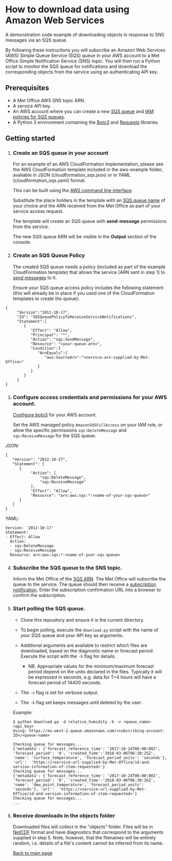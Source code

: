 # How to download data using Amazon Web Services
A demonstration code example of downloading objects in response to SNS messages via an SQS queue.

By following these instructions you will subscribe an Amazon Web Services (AWS) Simple Queue Service (SQS) queue in your
AWS account to a Met Office Simple Notification Service (SNS) topic. You will then run
a Python script to monitor the SQS queue for notifications and download the
corresponding objects from the service using an authenticating API key.

## Prerequisites

* A Met Office AWS SNS topic ARN.
* A service API key.
* An AWS account where you can create a new [SQS queue](http://docs.aws.amazon.com/AWSSimpleQueueService/latest/SQSDeveloperGuide/sqs-create-queue.html) and [IAM policies for SQS queues](http://docs.aws.amazon.com/AWSSimpleQueueService/latest/SQSDeveloperGuide/sqs-authentication-and-access-control.html).
* A Python 3 environment containing the [Boto3](https://boto3.readthedocs.io/en/latest/) and [Requests](http://docs.python-requests.org/en/master/ "Requests library") libraries.

## Getting started

1. ### Create an SQS queue in your account

   For an example of an AWS CloudFormation implementation, please see the AWS CloudFormation template
   included in the aws-example folder, available in JSON (cloudformation_sqs.json)
   or in YAML (cloudformation_sqs.yaml) format.

   This can be built using the [AWS command line interface](http://docs.aws.amazon.com/AWSCloudFormation/latest/UserGuide/using-cfn-cli-creating-stack.html).

   Substitute the place holders in the template with an [SQS queue name](http://docs.aws.amazon.com/AWSSimpleQueueService/latest/SQSDeveloperGuide/sqs-queue-message-identifiers.html) of your choice and the
   ARN received from the Met Office as part of your service access request.

   The template will create an SQS queue with **send-message** permissions from the service.

   The new SQS queue ARN will be visible in the **Output** section of the console.


2. ### Create an SQS Queue Policy

   The created SQS queue needs a policy (included as part of the example CloudFormation template)
   that allows the service (ARN sent in step 1) to [send messages](http://docs.aws.amazon.com/sns/latest/dg/SendMessageToSQS.html#SendMessageToSQS.sqs.permissions) to it.

   Ensure your SQS queue access policy includes the following statement (this will already be in place if you used one of the CloudFormation templates to create the queue):

```
{
     "Version":"2012-10-17",
     "Id": "SQSQueuePolicyToReceiveServiceNotifications",
     "Statement":[
        {
           "Effect": "Allow",
           "Principal": "*",
           "Action": "sqs:SendMessage",
           "Resource": "<your-queue-arn>",
           "Condition":{
              "ArnEquals":{
                 "aws:SourceArn":"<service-arn-supplied-by-Met-Office>"
              }
           }
        }
     ]
}
```

3. ### Configure access credentials and permissions for your AWS account.

   [Configure boto3](http://boto3.readthedocs.io/en/latest/guide/configuration.html)
   for your AWS account.

   Set the AWS managed policy `AmazonSQSFullAccess` on your IAM role, or allow the specific permissions
   `sqs:DeleteMessage` and  `sqs:ReceiveMessage` for the SQS queue:

JSON:
```
{
   "Version": "2012-10-17",
   "Statement": [
      {
           "Action": [
               "sqs:DeleteMessage",
               "sqs:ReceiveMessage"
           ],
           "Effect": "Allow",
           "Resource": "arn:aws:sqs:*:<name-of-your-sqs-queue>"
      }
   ]
}
```

YAML:
```
Version: '2012-10-17'
Statement:
- Effect: Allow
  Action:
  - sqs:DeleteMessage
  - sqs:ReceiveMessage
  Resource: arn:aws:sqs:*:<name-of-your-sqs-queue>
```


4. ### Subscribe the SQS queue to the SNS topic.

   Inform the Met Office of the [SQS ARN](http://docs.aws.amazon.com/sns/latest/dg/SendMessageToSQS.html#SendMessageToSQS.arn).
   The Met Office will subscribe the queue to the service. The queue should then receive a [subscription notification](http://docs.aws.amazon.com/sns/latest/dg/SendMessageToSQS.cross.account.html#SendMessageToSQS.cross.account.notqueueowner).
   Enter the subscription confirmation URL into a browser to confirm the subscription.



5. ### Start polling the SQS queue.

   * Clone this repository and ensure it is the current directory.

   * To begin polling, execute the `download.py` script with the name of
     your SQS queue and your API key as arguments.

   * Additional arguments are available to restrict which files are
     downloaded, based on the diagnostic name or forecast period.
     Execute the script with the `-h` flag for details.

     * NB. Appropriate values for the minimum/maximum forecast period
       depend on the units declared in the files. Typically it will be
       expressed in seconds, e.g. data for T+4 hours will have a
       forecast period of 14400 seconds.

   * The `-v` flag is set for verbose output.

   * The `-k` flag set keeps messages until deleted by the user.

   Example:

   ```
   $ python download.py -d relative_humidity -k -v <queue_name> <api_key>
   Using: https://eu-west-2.queue.amazonaws.com/<subscribing-account-ID>/<queue-name>

   Checking queue for messages...
   {'metadata': {'forecast_reference_time': '2017-10-24T06:00:00Z', 'forecast_period': '0', 'created_time':'2018-03-06T06:30:25Z', 'name': 'surface_temperature', 'forecast_period_units': 'seconds'}, 'url':  'https://<service-url-supplied-by-Met-Office/id-and-version-information-of-item-requested>'}
   Checking queue for messages...
   {'metadata': {'forecast_reference_time': '2017-10-24T06:00:00Z', 'forecast_period': '0', 'created_time':'2018-03-06T06:30:26Z', 'name': 'dew_point_temperature', 'forecast_period_units': 'seconds'}, 'url':  'https://<service-url-supplied-by-Met-Office/id-and-version-information-of-item-requested>'}
   Checking queue for messages...
   ...
   ```


6. ### Receive downloads in the objects folder

   Downloaded files will collect in the "objects" folder.
   Files will be in [NetCDF](http://www.unidata.ucar.edu/software/netcdf/docs/netcdf_introduction.html) format and have diagnostics
   that correspond to the arguments supplied in step 5. Note, however, that the filenames will be entirely random, i.e. details of
   a file's content cannot be inferred from its name.

   [Back to main page](../README.md)
